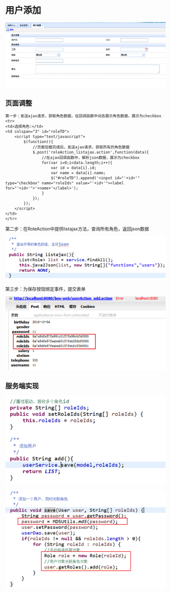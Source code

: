 # 用户添加

![](../../../.gitbook/assets/image%20%288%29.png)

## 页面调整

```text
第一步：发送ajax请求，获取角色数据，在回调函数中动态展示角色数据，展示为checkbox
<tr>
<td>选择角色:</td>
<td colspan="3" id="roleTD">
	<script type="text/javascript">
		$(function(){
			//页面加载完成后，发送ajax请求，获取所有的角色数据
			$.post('roleAction_listajax.action',function(data){
				//在ajax回调函数中，解析json数据，展示为checkbox
				for(var i=0;i<data.length;i++){
					var id = data[i].id;
					var name = data[i].name;
					$("#roleTD").append('<input id="'+id+'" type="checkbox" name="roleIds" value="'+id+'"><label for="'+id+'">'+name+'</label>');
				}
			});
		});
	</script>
</td>
</tr>

```

第二步：在RoleAction中提供listajax方法，查询所有角色，返回json数据

![](../../../.gitbook/assets/image%20%2822%29.png)

第三步：为保存按钮绑定事件，提交表单

![](../../../.gitbook/assets/image%20%289%29.png)

## 服务端实现

![](../../../.gitbook/assets/image%20%2813%29.png)

![](../../../.gitbook/assets/image%20%2897%29.png)

